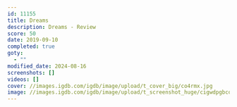 ```yaml
---
id: 11155
title: Dreams
description: Dreams - Review
score: 50
date: 2019-09-10
completed: true
goty:
  - ""
modified_date: 2024-08-16
screenshots: []
videos: []
cover: //images.igdb.com/igdb/image/upload/t_cover_big/co4rmx.jpg
image: //images.igdb.com/igdb/image/upload/t_screenshot_huge/cigwdpgbcq8x6xp5fbp3.jpg
---
```

